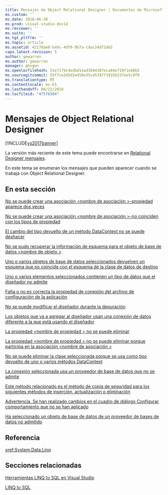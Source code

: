 ```yaml
---
title: Mensajes de Object Relational Designer | Documentos de Microsoft
ms.custom: ''
ms.date: 2018-06-30
ms.prod: visual-studio-dev14
ms.reviewer: ''
ms.suite: ''
ms.tgt_pltfrm: ''
ms.topic: article
ms.assetid: 42178ae8-be6c-4df6-9b7a-cdac24d71dd2
caps.latest.revision: 5
author: gewarren
ms.author: gewarren
manager: ghogen
ms.openlocfilehash: 53e7179c4edbd1ead3684307eca84ef19f1e48b5
ms.sourcegitcommit: 55f7ce2d5d2e458e35c45787f1935b237ee5c9f8
ms.translationtype: MT
ms.contentlocale: es-ES
ms.lasthandoff: 08/22/2018
ms.locfileid: "47576584"
---
```

# <a name="or-designer-messages"></a>Mensajes de Object Relational Designer
[!INCLUDE[vs2017banner](../includes/vs2017banner.md)]

La versión más reciente de este tema puede encontrarse en [Relational Designer mensajes](https://docs.microsoft.com/visualstudio/data-tools/o-r-designer-messages).  
  
  
En este tema se enumeran los mensajes que pueden aparecer cuando se trabaja con Object Relational Designer.  
  
## <a name="in-this-section"></a>En esta sección  
 [No se puede crear una asociación \<nombre de asociación >-propiedad aparece dos veces](../data-tools/cannot-create-an-association-association-name-property-listed-twice.md)  
  
 [No se puede crear una asociación \<nombre de asociación >-no coinciden con los tipos de propiedad](../data-tools/cannot-create-an-association-association-name-property-types-do-not-match.md)  
  
 [El cambio del tipo devuelto de un método DataContext no se puede deshacer](../data-tools/changing-the-return-type-of-a-datacontext-method-cannot-be-undone.md)  
  
 [No se pudo recuperar la información de esquema para el objeto de base de datos \<nombre de objeto >](../data-tools/could-not-retrieve-schema-information-for-database-object-object-name.md)  
  
 [Uno o varios objetos de base de datos seleccionados devuelven un esquema que no coincide con el esquema de la clase de datos de destino](../data-tools/one-or-more-selected-database-objects-return-a-schema-that-does-not-match-the-schema-of-the-target-class.md)  
  
 [Uno o varios elementos seleccionados contienen un tipo de datos que el diseñador no admite](../data-tools/one-or-more-selected-items-contain-a-data-type-that-is-not-supported-by-the-designer.md)  
  
 [Falta o no es correcta la propiedad de conexión del archivo de configuración de la aplicación](../data-tools/the-connection-property-in-the-application-settings-file-is-missing-or-incorrect.md)  
  
 [No se puede modificar el diseñador durante la depuración](../data-tools/the-designer-cannot-be-modified-while-debugging.md)  
  
 [Los objetos que va a agregar al diseñador usan una conexión de datos diferente a la que está usando el diseñador](../data-tools/the-objects-you-are-adding-to-the-designer-use-a-different-data-connection-than-the-designer-is-currently-using.md)  
  
 [La propiedad \<nombre de propiedad > no se puede eliminar](../data-tools/the-property-property-name-cannot-be-deleted.md)  
  
 [La propiedad \<nombre de propiedad > no se puede eliminar porque participa en la asociación \<nombre de asociación >](../data-tools/the-property-property-name-cannot-be-deleted-because-it-is-participating-in-the-association-association-name.md)  
  
 [No se puede eliminar la clase seleccionada porque se usa como tipo devuelto de uno o varios métodos DataContext](../data-tools/the-selected-class-cannot-be-deleted-because-it-is-used-as-a-return-type-for-one-or-more-datacontext-methods.md)  
  
 [La conexión seleccionada usa un proveedor de base de datos que no se admite](../data-tools/the-selected-connection-uses-an-unsupported-database-provider.md)  
  
 [Este método relacionado es el método de copia de seguridad para los siguientes métodos de inserción, actualización o eliminación](../data-tools/this-related-method-is-the-backing-method-for-the-following-default-insert-update-or-delete-methods.md)  
  
 [Advertencia. Se han realizado cambios en el cuadro de diálogo Configurar comportamiento que no se han aplicado](../data-tools/warning-changes-have-been-made-to-the-configure-behavior-dialog-box-that-have-not-been-applied.md)  
  
 [Ha seleccionado un objeto de base de datos de un proveedor de bases de datos no admitido](../data-tools/you-have-selected-a-database-object-from-an-unsupported-database-provider.md)  
  
## <a name="reference"></a>Referencia  
 <xref:System.Data.Linq>  
  
## <a name="related-sections"></a>Secciones relacionadas  
 [Herramientas LINQ to SQL en Visual Studio](../data-tools/linq-to-sql-tools-in-visual-studio2.md)  
  
 [LINQ to SQL](http://msdn.microsoft.com/library/73d13345-eece-471a-af40-4cc7a2f11655)

